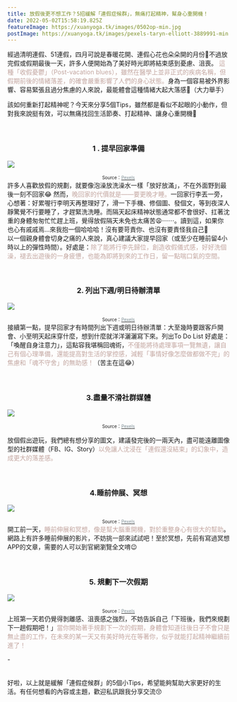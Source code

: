 ```yaml
---
title: 放假後更不想工作？5招緩解「連假症候群」，無痛打起精神，幫身心重開機！
date: 2022-05-02T15:58:19.825Z
featureImage: https://xuanyoga.tk/images/0502op-min.jpg
postImage: https://xuanyoga.tk/images/pexels-taryn-elliott-3889991-min.jpg
---
```

經過清明連假、51連假，四月可說是春暖花開、連假心花也朵朵開的月份🌸不過放完假或假期最後一天，許多人便開始為了美好時光即將結束感到憂慮、沮喪。
<font color=#C3A6A0>這種「收假憂鬱」（Post-vacation blues），雖然在醫學上並非正式的疾病名稱，但假期前後的情緒落差，的確會嚴重影響了人們的身心狀態。</font>身為一個容易被外界影響、容易緊張且過分焦慮的人來說，最能體會這種情緒大起大落感🥺（大力舉手）<br>

該如何重新打起精神呢？今天來分享5個Tips，雖然都是看似不起眼的小動作，但對我來說挺有效，可以無痛找回生活節奏、打起精神、讓身心重開機💪
<br>
<br>
<br>

### **<center>1 . 提早回家準備</center>**

![](https://xuanyoga.tk/images/pexels-vlada-karpovich-7368191-min.jpeg)

<center><font size=1>Source：<a href="https://www.pexels.com/zh-tw/photo/7368191/" target="_blank"><font color="#7D8E95">Pexels</font></a></font></center>
許多人喜歡放假的規劃，就要像泡澡放洗澡水一樣「放好放滿」，不在外面野到最後一刻不回家😂 然而，<font color=#C3A6A0>晚回家的代價就是——要更晚才睡。</font>一回家行李丟一旁，心想著：好累喔行李明天再整理好了，滑一下手機、修個圖、發個文，等到夜深人靜驚覺不行要睡了，才趕緊洗洗睡。而隔天起床精神狀態通常都不會很好、扛著沈重的身體匆匆忙忙趕上班，覺得放假隔天未免也太痛苦😩⋯⋯。讀到這，如果你也心有戚戚焉...來我抱一個哈哈哈！沒有要苛責你、也沒有要責怪我自己🥲 
<br>
以一個親身體會切身之痛的人來說，真心建議大家提早回家（或至少在睡前留4小時以上的彈性時間）。好處是：<font color=#C3A6A0>除了能將行李先歸位，創造收假儀式感，好好洗個澡，褪去出遊後的一身疲憊，也能為即將到來的工作日，留一點喘口氣的空間。</font>
<br>
<br>
<br>

### <center>2. 列出下週/明日待辦清單</center>

![](https://xuanyoga.tk/images/pexels-cottonbro-3826691-min.jpeg)

<center><font size=1>Source：<a href="https://www.pexels.com/zh-tw/photo/3826691/" target="_blank"><font color="#7D8E95">Pexels</font></a></font></center>
接續第一點，提早回家才有時間列出下週或明日待辦清單：大至幾時要跟客戶開會、小至明天起床穿什麼，想到什麼就洋洋灑灑寫下來。列出To Do List 好處是：「喚醒自身注意力」，這點容我堪稱回魂術，<font color=#C3A6A0>不僅能將待處理事項一覽無遺，讓自己有個心理準備，還能提高對生活的掌控感，減輕「事情好像怎麼做都做不完」的焦慮和「魂不守舍」的無助感！</font>（苦主在這😂）
<br>
<br>
<br>

### <center>3.盡量不滑社群媒體</center>

![](https://xuanyoga.tk/images/pexels-lisa-fotios-1092671-min.jpeg)

<center><font size=1>Source：<a href="https://www.pexels.com/zh-tw/photo/galaxy-s8-macbook-pro-1092671/" target="_blank"><font color="#7D8E95">Pexels</font></a></font></center>

放個假出遊玩，我們總有想分享的圖文，建議發完後的一兩天內，盡可能遠離圖像型的社群媒體（FB、IG、Story）<font color=#C3A6A0>以免讓人沈浸在「連假還沒結束」的幻象中，造成更大的落差感。</font>
<br>
<br>
<br>

### **<center>4.睡前伸展、冥想</center>**

![](https://xuanyoga.tk/images/pexels-anastasia-shuraeva-7662376-min.jpeg)

<center><font size=1>Source：<a href="https://www.pexels.com/zh-tw/photo/7662376/" target="_blank"><font color="#7D8E95">Pexels</font></a></font></center>
開工前一天，<font color=#C3A6A0>睡前伸展和冥想，像是幫大腦重開機，對於重整身心有很大的幫助</font>。網路上有許多睡前伸展的影片，不妨挑一部來試試吧！至於冥想，先前有寫過冥想APP的文章，需要的人可以到官網瀏覽全文唷😉
<br>
<br>
<br>

### **<center>5. 規劃下一次假期</center>**

![](https://xuanyoga.tk/images/pexels-arthouse-studio-4905089-min.jpeg)

<center><font size=1>Source：<a href="https://www.pexels.com/zh-tw/photo/4905089/" target="_blank"><font color="#7D8E95">Pexels</font></a></font></center>
上班第一天若仍覺得剝離感、沮喪感之強烈，不妨告訴自己「下班後，我們來規劃下一趟假期吧！」<font color=#C3A6A0>當你開始著手規劃下一次的假期，身體會知道往後日子不會只是無止盡的工作，在未來的某一天又有美好時光在等著你，似乎就能打起精神繼續前進了！</font>

-<br>
<br>
<br>
好啦，以上就是緩解「連假症候群」的5個小Tips，希望能夠幫助大家更好的生活。有任何想看的內容或主題，歡迎私訊跟我分享交流😚